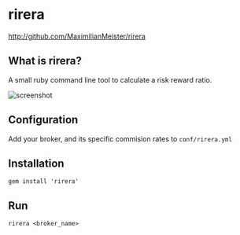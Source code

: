 # rirera

http://github.com/MaximilianMeister/rirera

## What is rirera?

A small ruby command line tool to calculate a risk reward ratio.

![screenshot](http://ibin.co/1jv1nIeXZ8j9)

## Configuration

Add your broker, and its specific commision rates to `conf/rirera.yml`

## Installation

`gem install 'rirera'`

## Run

`rirera <broker_name>`
